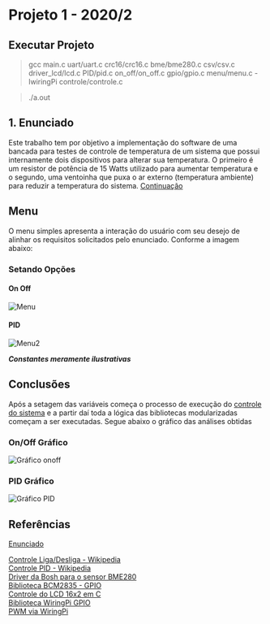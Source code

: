 # Projeto 1 - 2020/2
## Executar Projeto

> gcc main.c uart/uart.c crc16/crc16.c bme/bme280.c csv/csv.c driver_lcd/lcd.c PID/pid.c on_off/on_off.c gpio/gpio.c menu/menu.c -lwiringPi controle/controle.c


> ./a.out

## 1. Enunciado

Este trabalho tem por objetivo a implementação do software de uma bancada para testes de controle de temperatura de um sistema que possui internamente dois dispositivos para alterar sua temperatura. O primeiro é um resistor de potência de 15 Watts utilizado para aumentar temperatura e o segundo, uma ventoinha que puxa o ar externo (temperatura ambiente) para reduzir a temperatura do sistema. [Continuação](https://gitlab.com/fse_fga/projetos_2021_1/projeto-1-2021-1)

## Menu
O menu simples apresenta a interação do usuário com seu desejo de alinhar os requisitos solicitados pelo enunciado. Conforme a imagem abaixo:

### Setando Opções
#### On Off
![Menu](https://imgur.com/L3fscsj.png)
#### PID
![Menu2](https://imgur.com/dRPhz1W.png)

***Constantes meramente ilustrativas***

## Conclusões
Após a setagem das variáveis começa o processo de execução do [controle do sistema](https://github.com/Mexazonic/FSE-Projeto1/blob/main/base/controle/controle.c) e a partir daí toda a lógica das bibliotecas modularizadas começam a ser executadas. Segue abaixo o gráfico das análises obtidas


### On/Off  Gráfico
![Gráfico onoff](https://imgur.com/Emhq2UB.png)


### PID Gráfico
![Gráfico PID](https://imgur.com/nksN6UG.png)

## Referências
[Enunciado](https://gitlab.com/fse_fga/projetos_2021_1/projeto-1-2021-1/-/blob/main/README.md)

[Controle Liga/Desliga - Wikipedia](https://pt.wikipedia.org/wiki/Controle_liga-desliga)  
[Controle PID - Wikipedia](https://pt.wikipedia.org/wiki/Controlador_proporcional_integral_derivativo)  
[Driver da Bosh para o sensor BME280](https://github.com/BoschSensortec/BME280_driver)  
[Biblioteca BCM2835 - GPIO](http://www.airspayce.com/mikem/bcm2835/)  
[Controle do LCD 16x2 em C](http://www.bristolwatch.com/rpi/i2clcd.htm)  
[Biblioteca WiringPi GPIO](http://wiringpi.com)  
[PWM via WiringPi](https://www.electronicwings.com/raspberry-pi/raspberry-pi-pwm-generation-using-python-and-c)
